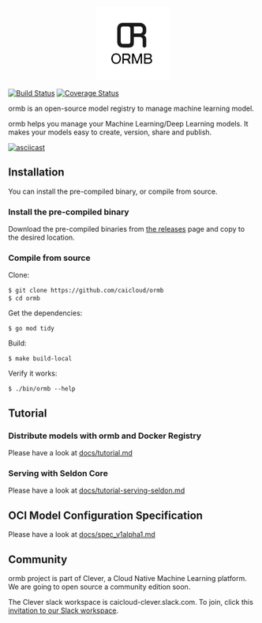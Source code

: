 <p align="center">
<img src="docs/images/logo.png" height="150">
</p>


[![Build Status](https://travis-ci.com/caicloud/ormb.svg?branch=master)](https://travis-ci.com/caicloud/ormb)
[![Coverage Status](https://coveralls.io/repos/github/caicloud/ormb/badge.svg?branch=master)](https://coveralls.io/github/caicloud/ormb?branch=master)

ormb is an open-source model registry to manage machine learning model. 

ormb helps you manage your Machine Learning/Deep Learning models. It makes your models easy to create, version, share and publish.

[![asciicast](https://asciinema.org/a/345812.svg)](https://asciinema.org/a/345812)

## Installation

You can install the pre-compiled binary, or compile from source.

### Install the pre-compiled binary

Download the pre-compiled binaries from [the releases](https://github.com/caicloud/ormb/releases) page and copy to the desired location.

### Compile from source

Clone:

```
$ git clone https://github.com/caicloud/ormb
$ cd ormb
```

Get the dependencies:

```
$ go mod tidy
```

Build:

```
$ make build-local
```

Verify it works:

```
$ ./bin/ormb --help
```

## Tutorial

### Distribute models with ormb and Docker Registry

Please have a look at [docs/tutorial.md](docs/tutorial.md)

### Serving with Seldon Core

Please have a look at [docs/tutorial-serving-seldon.md](docs/tutorial-serving-seldon.md)

## OCI Model Configuration Specification

Please have a look at [docs/spec_v1alpha1.md](docs/spec-v1alpha1.md)

## Community

ormb project is part of Clever, a Cloud Native Machine Learning platform. We are going to open source a community edition soon.

The Clever slack workspace is caicloud-clever.slack.com. To join, click this [invitation to our Slack workspace](https://join.slack.com/t/caicloud-clever/shared_invite/zt-efz4rdrm-kcOg0Qvs_B8aIWGdZv9E6g).
